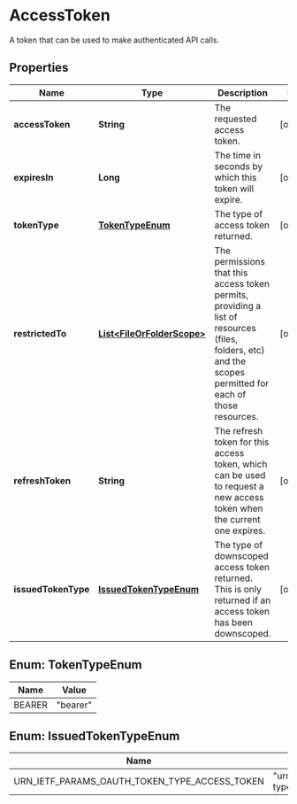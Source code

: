 

# AccessToken

A token that can be used to make authenticated API calls.

## Properties

| Name | Type | Description | Notes |
|------------ | ------------- | ------------- | -------------|
|**accessToken** | **String** | The requested access token. |  [optional] |
|**expiresIn** | **Long** | The time in seconds by which this token will expire. |  [optional] |
|**tokenType** | [**TokenTypeEnum**](#TokenTypeEnum) | The type of access token returned. |  [optional] |
|**restrictedTo** | [**List&lt;FileOrFolderScope&gt;**](FileOrFolderScope.md) | The permissions that this access token permits, providing a list of resources (files, folders, etc) and the scopes permitted for each of those resources. |  [optional] |
|**refreshToken** | **String** | The refresh token for this access token, which can be used to request a new access token when the current one expires. |  [optional] |
|**issuedTokenType** | [**IssuedTokenTypeEnum**](#IssuedTokenTypeEnum) | The type of downscoped access token returned. This is only returned if an access token has been downscoped. |  [optional] |



## Enum: TokenTypeEnum

| Name | Value |
|---- | -----|
| BEARER | &quot;bearer&quot; |



## Enum: IssuedTokenTypeEnum

| Name | Value |
|---- | -----|
| URN_IETF_PARAMS_OAUTH_TOKEN_TYPE_ACCESS_TOKEN | &quot;urn:ietf:params:oauth:token-type:access_token&quot; |



